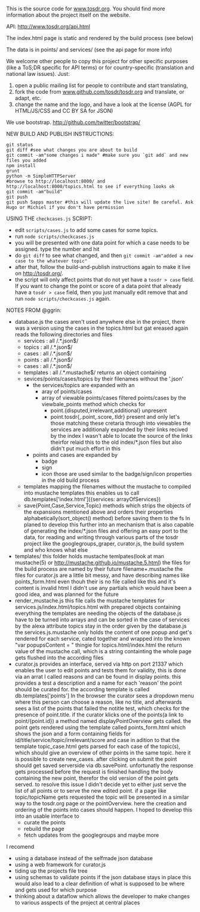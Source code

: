 This is the source code for www.tosdr.org. You should
find more information about the project itself on the website.

API: http://www.tosdr.org/api.html 

The index.html page is static and rendered by the build process (see below)

The data is in points/ and services/ (see the api page for more info)

We welcome other people to copy this project for other specific purposes (like a ToS;DR specific for API terms) or for country-specific (translation and national law issues). Just:
 1. open a public mailing list for people to contribute and start translating,
 2. fork the code from www.github.com/tosdr/tosdr.org and translate, or adapt, etc.
 3. change the name and the logo, and have a look at the license (AGPL for HTML/JS/CSS and CC BY SA for JSON) 
 
We use bootstrap. http://github.com/twitter/bootstrap/

NEW BUILD AND PUBLISH INSTRUCTIONS:

    git status
    git diff #see what changes you are about to build
    git commit -am"some changes i made" #make sure you `git add` and new files you added
    npm install
    grunt
    python -m SimpleHTTPServer
    #browse to http://localhost:8000/ and http://localhost:8000/topics.html to see if everything looks ok
    git commit -am"build"
    git push
    git push 5apps master #this will update the live site! Be careful. Ask Hugo or Michiel if you don't have permission

USING THE `checkcases.js` SCRIPT:

* edit `scripts/cases.js` to add some cases for some topics.
* run `node scripts/checkcases.js`
* you will be presented with one data point for which a case needs to be assigned. type the number and hit <enter>
* do `git diff` to see what changed, and then `git commit -am"added a new case to the whatever topic"`
* after that, follow the build-and-publish instructions again to make it live on http://tosdr.org/.
* the script will only affect points that do not yet have a `tosdr > case` field. If you want to change the point or score of a data point that already have a `tosdr > case` field, then you just manually edit remove that and run `node scripts/checkcases.js` again.

NOTES FROM @ggrin:

* database.js
  the cases aren't used anywhere else in the project, there was a version
  using the cases in the topics.html but gat ereased again
  reads the following directories and files
  - services : all /.*\.json$/
  - topics : all /.*\.json$/
  - cases : all /.*\.json$/
  - points : all /.*\.json$/
  - cases : all /.*\.json$/
  - templates : all /.*\.mustache$/
  returns an object containing 
  - sevices/points/cases/topics by their filenames without the '.json'
    - the services/topics are expanded with an 
      - aray of points/cases
      - array of viewable points/cases
        filtered points/cases by the viewbale_points method which 
        checks for 
        - point.{disputed,irrelevant,additional} unpresent
        - point.tosdr{,.point,.score,.tldr} present
        and only let's those matching these cretaria through into viewables
      the services are additionaly expanded by their links recived by the index
      I wasn't able to locate the source of the links theirfor relaid this to the old index/*.json files
      but also didn't put much effort in this
    - points and cases are expanded by
      - badge
      - sign
      - icon
      those are used similar to the badge/sign/icon properties in the old build process
  - templates mapping the filenames without the mustache to compiled into mustache templates
    this enables us to call db.templates['index.html']({services: arrayOfServices})
  - save{Point,Case,Service,Topic} methods which strips the objects of the expansions mentioned above
    and orders their properties alphabetically(sort_object() method) before saving them to the fs
 In planed to develop this further into an mechanism that is also capable of generating the index/*.json files
 and offering an easy port to the data, for reading and writing through various parts of the tosdr project 
 like the googlegroups_graper, curator.js, the build system and who knows what else
* templates/
  this folder holds mustache temlpates(look at man mustache(5) or http://mustache.github.io/mustache.5.html)
  the files for the build process are named by their future filename+.mustache
  the files for curator.js are a little bit messy, and have describing names like points_form.html even thouh their is no file called like this and it's content is invalid html
  I didn't use any partials which would have been a good idea, and was planned for the future
* render_mustache.js
  this file calls the mustache templates for services.js/index.html/topics.html with prepared objects containing everything the templates are needing
  the objects of the database.js have to be turned into arrays and can be sorted
  in the case of services by the alexa attribute topics stay in the order given by the database.js
  the services.js.mustache only holds the content of one popup and get's rendered for each service, cated together and wrapped into the known "var popupsContent = " thingie
  for topics.html/index.html the return value of the mustache call, which is a string containting the whole page
  gets flushed into the according files
* curator.js
  provides an interface, served via http on port 21337 which enables the user to
  edit points and tests them for validity, this is done via an arrat I called reasons
  and can be found in display points. this provides a test a description and a name for each 'reason'
  the point should be curated for. the according template is called db.templates['points']
  In the browser the curator sees a dropdown menu where this person can choose a reason, like no title,
  and afterwards sees a list of the points that failed the notitle test, which checks for the presence of point.title.
  if the curator klicks one of the points(a link to point/{point.id}) a method named displayPointOverview gets called.
  the point gets rendered using the template called points_form.html which shows the json and 
  a form containing fields for id/title/service/topic/irrelevant/score and case
  in adition to that the template topic_case.html gets parsed for each case of the topic(s),
  which should give an overview of other points in the same topic.
  here it is possible to create new_cases.
  after clicking on submit the point should get saved serverside via db.savePoint.
  unfortunatly the response gets processed before the request is finished handling the body containing the new point,
  therefor the old version of the point gets served. to resolve this issue I didn't decide yet to either 
  just serve the list of all points or to serve the new edited point.
  if a page like topic/topicName gets requested the topic will be presented in a similar way to the tosdr.org page or the pointOverview.
  here the creation and ordering of the points into cases should happen.
  I hoped to develop this into an usable interface to 
  - curate the points
  - rebuild the page
  - fetch updates from the googlegroups
  and maybe more

I recomend 
- using a database instead of the selfmade json database
- using a web framework for curator.js
- tiding up the projects file tree
- using schemas to validate points if the json database stays in place
  this would also lead to a clear definition of what is supposed to be where and gets used for which purpose
- thinking about a dataflow which allows the developer
  to make changes to various asspects of the project at central places

